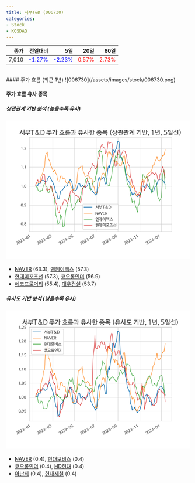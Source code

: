 ```yaml
---
title: 서부T&D (006730)
categories:
- Stock
- KOSDAQ
---
```


|종가|전일대비|5일|20일|60일|
|---:|-------:|--:|---:|---:|
|7,010|<span style="color: blue">-1.27%</span>|<span style="color: blue">-2.23%</span>|<span style="color: red">0.57%</span>|<span style="color: red">2.73%</span>|

<!-- more -->
<br>
#### 주가 흐름 (최근 1년)
![006730](/assets/images/stock/006730.png)


#### 주가 흐름 유사 종목


##### 상관관계 기반 분석 (높을수록 유사)
![006730](/assets/images/stock/006730_corr.png)
- [NAVER](/035420/) (63.3), [엔케이맥스](/182400/) (57.3)
- [현대미포조선](/010620/) (57.3), [코오롱인더](/120110/) (56.9)
- [에코프로머티](/450080/) (55.4), [대우건설](/047040/) (53.7)


##### 유사도 기반 분석 (낮을수록 유사)	
![006730](/assets/images/stock/006730_sim.png)
- [NAVER](/035420/) (0.4), [현대모비스](/012330/) (0.4)
- [코오롱인더](/120110/) (0.4), [HD현대](/267250/) (0.4)
- [아난티](/025980/) (0.4), [현대제철](/004020/) (0.4)